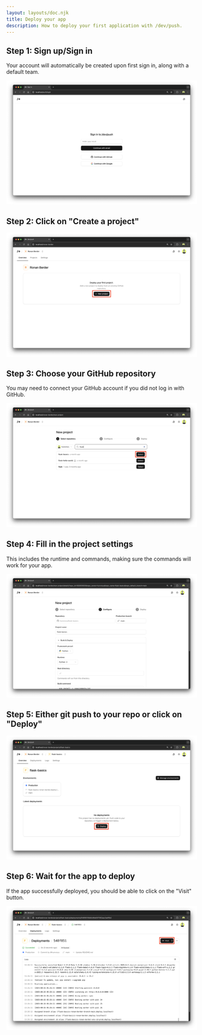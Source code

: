 ```yaml
---
layout: layouts/doc.njk
title: Deploy your app
description: How to deploy your first application with /dev/push.
---
```


## Step 1: Sign up/Sign in

Your account will automatically be created upon first sign in, along with a default team.

![Login screen](/assets/images/deploy-your-app-login-1.png)

## Step 2: Click on "Create a project"

![Create a project](/assets/images/deploy-your-app-create-project-2.png)

## Step 3: Choose your GitHub repository

You may need to connect your GitHub account if you did not log in with GitHub.

![Select a repository](/assets/images/deploy-your-app-select-repo-3.png)

## Step 4: Fill in the project settings

This includes the runtime and commands, making sure the commands will work for your app.

![Project details](/assets/images/deploy-your-app-project-details-4.png)

## Step 5: Either git push to your repo or click on "Deploy"

![Deploy](/assets/images/deploy-your-app-deploy-5.png)

## Step 6: Wait for the app to deploy

If the app successfully deployed, you should be able to click on the "Visit" button.

![Visit deployed app](/assets/images/deploy-your-app-visit-6.png)
